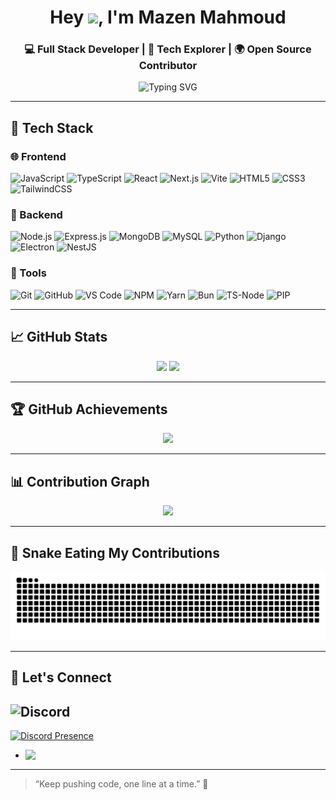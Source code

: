<h1 align="center">Hey <img src="https://media.giphy.com/media/hvRJCLFzcasrR4ia7z/giphy.gif" width="35">, I'm Mazen Mahmoud</h1>
<h3 align="center">💻 Full Stack Developer | 🧠 Tech Explorer | 🌍 Open Source Contributor</h3>

<p align="center">
  <img src="https://readme-typing-svg.demolab.com?font=Fira+Code&duration=2500&pause=1000&color=58A6FF&center=true&vCenter=true&width=435&lines=JavaScript+%E2%9D%A4;React%2FNext+Enthusiast;Python+%2B+Django+Lover;Building+cool+stuff+with+Electron;MongoDB+%7C+MySQL+%7C+REST+APIs;Always+Learning+%F0%9F%9A%80" alt="Typing SVG" />
</p>

---

## 🚀 Tech Stack

### 🌐 Frontend
![JavaScript](https://img.shields.io/badge/-JavaScript-F7DF1E?style=flat&logo=javascript&logoColor=black)
![TypeScript](https://img.shields.io/badge/-TypeScript-3178C6?style=flat&logo=typescript&logoColor=white)
![React](https://img.shields.io/badge/-React-61DAFB?style=flat&logo=react&logoColor=black)
![Next.js](https://img.shields.io/badge/-Next.js-000000?style=flat&logo=nextdotjs)
![Vite](https://img.shields.io/badge/-Vite-646CFF?style=flat&logo=vite&logoColor=white)
![HTML5](https://img.shields.io/badge/-HTML5-E34F26?style=flat&logo=html5&logoColor=white)
![CSS3](https://img.shields.io/badge/-CSS3-1572B6?style=flat&logo=css)
![TailwindCSS](https://img.shields.io/badge/-TailwindCSS-38B2AC?style=flat&logo=tailwind-css&logoColor=white)

### 🧪 Backend
![Node.js](https://img.shields.io/badge/-Node.js-339933?style=flat&logo=node.js&logoColor=white)
![Express.js](https://img.shields.io/badge/-Express.js-000000?style=flat&logo=express)
![MongoDB](https://img.shields.io/badge/-MongoDB-47A248?style=flat&logo=mongodb&logoColor=white)
![MySQL](https://img.shields.io/badge/-MySQL-4479A1?style=flat&logo=mysql&logoColor=white)
![Python](https://img.shields.io/badge/-Python-3776AB?style=flat&logo=python&logoColor=white)
![Django](https://img.shields.io/badge/-Django-092E20?style=flat&logo=django&logoColor=white)
![Electron](https://img.shields.io/badge/-Electron-47848F?style=flat&logo=electron&logoColor=white)
![NestJS](https://img.shields.io/badge/-NestJS-E0234E?style=flat&logo=nestjs&logoColor=white)

### 🧰 Tools
![Git](https://img.shields.io/badge/-Git-F05032?style=flat&logo=git&logoColor=white)
![GitHub](https://img.shields.io/badge/-GitHub-181717?style=flat&logo=github)
![VS Code](https://img.shields.io/badge/-VSCode-007ACC?style=flat&logo=visual-studio-code)
![NPM](https://img.shields.io/badge/-NPM-CB3837?style=flat&logo=npm)
![Yarn](https://img.shields.io/badge/-Yarn-2C8EBB?style=flat&logo=yarn)
![Bun](https://img.shields.io/badge/-Bun-000?style=flat&logo=bun)
![TS-Node](https://img.shields.io/badge/-TS--Node-3178C6?style=flat&logo=typescript)
![PIP](https://img.shields.io/badge/-PIP-3776AB?style=flat&logo=pypi)

---

## 📈 GitHub Stats

<p align="center">
  <img src="https://github-readme-stats.vercel.app/api?username=iimazin11&show_icons=true&theme=tokyonight&hide_border=true" width="48%" />
  <img src="https://github-readme-stats.vercel.app/api/top-langs/?username=iimazin11&layout=compact&theme=tokyonight&hide_border=true" width="48%" />
</p>

---

## 🏆 GitHub Achievements

<p align="center">
  <img src="https://github-profile-trophy.vercel.app/?username=iimazin11&theme=discord&no-frame=true&title=Stars,Followers,Commits,Repositories,PullRequest" />
</p>

---

## 📊 Contribution Graph

<p align="center">
  <img src="https://github-readme-activity-graph.vercel.app/graph?username=iimazin11&theme=tokyo-night&hide_border=true" />
</p>

---

## 🐍 Snake Eating My Contributions

<picture>
  <source media="(prefers-color-scheme: dark)" srcset="https://raw.githubusercontent.com/iimazin11/iimazin11/output/github-contribution-grid-snake-dark.svg">
  <img alt="github contribution grid snake animation" src="https://raw.githubusercontent.com/iimazin11/iimazin11/output/github-contribution-grid-snake.svg">
</picture>


---

## 🤝 Let's Connect

![Discord](https://discord.c99.nl/widget/theme-2/618078478755037185.png)
-
[![Discord Presence](https://lanyard.cnrad.dev/api/618078478755037185?showDisplayName=true)](https://discord.com/users/618078478755037185)
- <img align="left" src="https://visitor-badge.laobi.icu/badge?page_id=iimazin11" />

---

> “Keep pushing code, one line at a time.” 🚀

